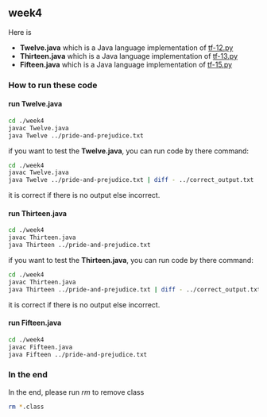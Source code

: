 ## week4

Here is
-   __Twelve.java__ which is a Java language implementation of [tf-12.py](https://github.com/crista/exercises-in-programming-style/blob/master/12-letterbox/tf-12.py)
-   __Thirteen.java__ which is a Java language implementation of [tf-13.py](https://github.com/crista/exercises-in-programming-style/blob/master/13-closed-maps/tf-13.py)
-   __Fifteen.java__ which is a Java language implementation of [tf-15.py](https://github.com/crista/exercises-in-programming-style/blob/master/15-hollywood/tf-15.py)

### How to run these code
#### run Twelve.java
```bash
cd ./week4
javac Twelve.java
java Twelve ../pride-and-prejudice.txt
```
if you want to test the __Twelve.java__, you can run code by there command:
```bash
cd ./week4
javac Twelve.java
java Twelve ../pride-and-prejudice.txt | diff - ../correct_output.txt
```
it is correct if there is no output else incorrect.

#### run Thirteen.java
```bash
cd ./week4
javac Thirteen.java
java Thirteen ../pride-and-prejudice.txt
```
if you want to test the __Thirteen.java__, you can run code by there command:
```bash
cd ./week4
javac Thirteen.java
java Thirteen ../pride-and-prejudice.txt | diff - ../correct_output.txt
```
it is correct if there is no output else incorrect.

#### run Fifteen.java
```bash
cd ./week4
javac Fifteen.java
java Fifteen ../pride-and-prejudice.txt
```

### In the end
In the end, please run *rm* to remove class
```bash
rm *.class
```